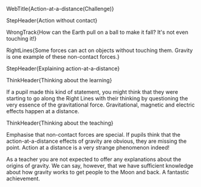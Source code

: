 WebTitle{Action-at-a-distance(Challenge)}

StepHeader{Action without contact}

WrongTrack{How can the Earth pull on a ball to make it fall? It's not even touching it!}

RightLines{Some forces can act on objects without touching them. Gravity is one example of these non-contact forces.}

StepHeader{Explaining action-at-a-distance}

ThinkHeader{Thinking about the learning}

If a pupil made this kind of statement, you might think that they were starting to go along the Right Lines with their thinking by questioning the very essence of the gravitational force. Gravitational, magnetic and electric effects happen at a distance.

ThinkHeader{Thinking about the teaching}

Emphasise that non-contact forces are special. If pupils think that the action-at-a-distance effects of gravity are obvious, they are missing the point. Action at a distance is a very strange phenomenon indeed! 

As a teacher you are not expected to offer any explanations about the origins of gravity. We can say, however, that we have sufficient knowledge about how gravity works to get people to the Moon and back. A fantastic achievement.

